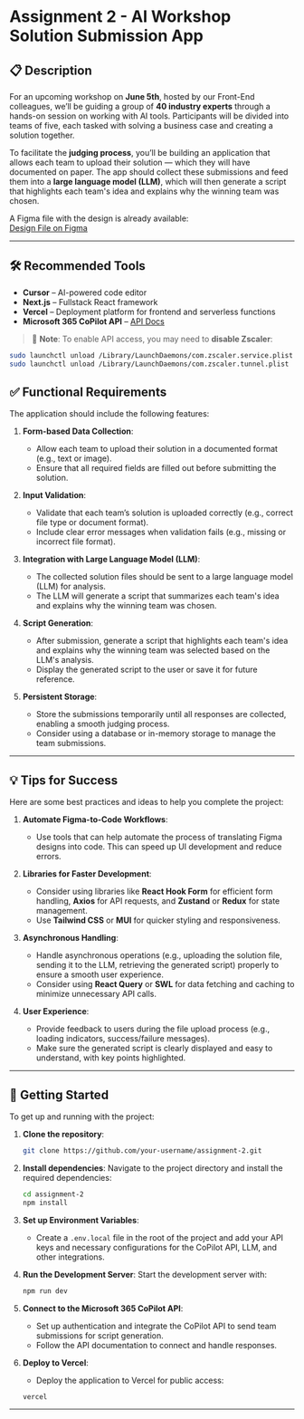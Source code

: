# Assignment 2 - AI Workshop Solution Submission App

## 📋 Description

For an upcoming workshop on **June 5th**, hosted by our Front-End colleagues, we’ll be guiding a group of **40 industry experts** through a hands-on session on working with AI tools. Participants will be divided into teams of five, each tasked with solving a business case and creating a solution together.

To facilitate the **judging process**, you’ll be building an application that allows each team to upload their solution — which they will have documented on paper. The app should collect these submissions and feed them into a **large language model (LLM)**, which will then generate a script that highlights each team's idea and explains why the winning team was chosen.

A Figma file with the design is already available:  
[Design File on Figma](https://www.figma.com/design/P4OaJ7FpxZuTL1AedeehUs/Untitled?node-id=1-5&m=dev&t=Iie4IddpEgtDLai9-1)

---

## 🛠️ Recommended Tools

- **Cursor** – AI-powered code editor  
- **Next.js** – Fullstack React framework  
- **Vercel** – Deployment platform for frontend and serverless functions  
- **Microsoft 365 CoPilot API** – [API Docs](https://learn.microsoft.com/en-us/microsoft-365/copilot/extensibility/overview-api-plugins)

> 🔧 **Note**: To enable API access, you may need to **disable Zscaler**:
```bash
sudo launchctl unload /Library/LaunchDaemons/com.zscaler.service.plist
sudo launchctl unload /Library/LaunchDaemons/com.zscaler.tunnel.plist
```

## ✅ Functional Requirements

The application should include the following features:

1. **Form-based Data Collection**:
   - Allow each team to upload their solution in a documented format (e.g., text or image).
   - Ensure that all required fields are filled out before submitting the solution.

2. **Input Validation**:
   - Validate that each team’s solution is uploaded correctly (e.g., correct file type or document format).
   - Include clear error messages when validation fails (e.g., missing or incorrect file format).

3. **Integration with Large Language Model (LLM)**:
   - The collected solution files should be sent to a large language model (LLM) for analysis.
   - The LLM will generate a script that summarizes each team's idea and explains why the winning team was chosen.

4. **Script Generation**:
   - After submission, generate a script that highlights each team's idea and explains why the winning team was selected based on the LLM's analysis.
   - Display the generated script to the user or save it for future reference.

5. **Persistent Storage**:
   - Store the submissions temporarily until all responses are collected, enabling a smooth judging process.
   - Consider using a database or in-memory storage to manage the team submissions.

---

## 💡 Tips for Success

Here are some best practices and ideas to help you complete the project:

1. **Automate Figma-to-Code Workflows**:
   - Use tools that can help automate the process of translating Figma designs into code. This can speed up UI development and reduce errors.

2. **Libraries for Faster Development**:
   - Consider using libraries like **React Hook Form** for efficient form handling, **Axios** for API requests, and **Zustand** or **Redux** for state management.
   - Use **Tailwind CSS** or **MUI** for quicker styling and responsiveness.

3. **Asynchronous Handling**:
   - Handle asynchronous operations (e.g., uploading the solution file, sending it to the LLM, retrieving the generated script) properly to ensure a smooth user experience.
   - Consider using **React Query** or **SWL** for data fetching and caching to minimize unnecessary API calls.

4. **User Experience**:
   - Provide feedback to users during the file upload process (e.g., loading indicators, success/failure messages).
   - Make sure the generated script is clearly displayed and easy to understand, with key points highlighted.

---

## 🚀 Getting Started

To get up and running with the project:

1. **Clone the repository**:
    ```bash
    git clone https://github.com/your-username/assignment-2.git
    ```

2. **Install dependencies**:
    Navigate to the project directory and install the required dependencies:
    ```bash
    cd assignment-2
    npm install
    ```

3. **Set up Environment Variables**:
    - Create a `.env.local` file in the root of the project and add your API keys and necessary configurations for the CoPilot API, LLM, and other integrations.

4. **Run the Development Server**:
    Start the development server with:
    ```bash
    npm run dev
    ```

5. **Connect to the Microsoft 365 CoPilot API**:
    - Set up authentication and integrate the CoPilot API to send team submissions for script generation.
    - Follow the API documentation to connect and handle responses.

6. **Deploy to Vercel**:
    - Deploy the application to Vercel for public access:
    ```bash
    vercel
    ```

---
